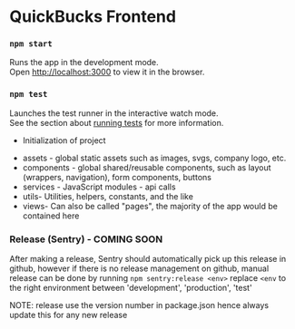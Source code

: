 # QuickBucks Frontend 

### `npm start`

Runs the app in the development mode.\
Open [http://localhost:3000](http://localhost:3000) to view it in the browser.

### `npm test`

Launches the test runner in the interactive watch mode.\
See the section about [running tests](https://facebook.github.io/create-react-app/docs/running-tests) for more
information.

* Initialization of project

- assets - global static assets such as images, svgs, company logo, etc.
- components - global shared/reusable components, such as layout (wrappers, navigation), form components, buttons
- services - JavaScript modules - api calls
- utils- Utilities, helpers, constants, and the like
- views- Can also be called "pages", the majority of the app would be contained here


### Release (Sentry)  - COMING SOON
After making a release, Sentry should automatically pick up this release in
github, however if there is no release management on github, manual release can be
done by running `npm sentry:release <env>` replace `<env` to the right environment
between 'development', 'production', 'test'

NOTE: release use the version number in package.json hence always update this for
any new release
